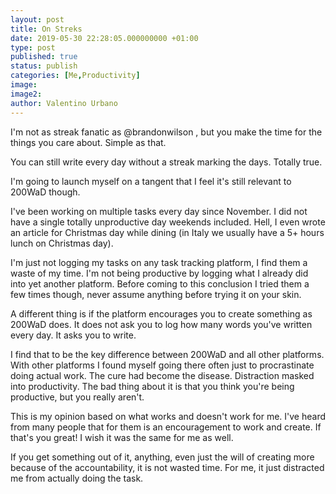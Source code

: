 ```yaml
---
layout: post
title: On Streks
date: 2019-05-30 22:28:05.000000000 +01:00
type: post
published: true
status: publish
categories: [Me,Productivity]
image:
image2:
author: Valentino Urbano
---
```


I'm not as streak fanatic as @brandonwilson , but you make the time for the things you care about. Simple as that.

You can still write every day without a streak marking the days.
Totally true.

I'm going to launch myself on a tangent that I feel it's still relevant to 200WaD though.

I've been working on multiple tasks every day since November. I did not have a single totally unproductive day weekends included. Hell, I even wrote an article for Christmas day while dining (in Italy we usually have a 5+ hours lunch on Christmas day).

I'm just not logging my tasks on any task tracking platform, I find them a waste of my time. I'm not being productive by logging what I already did into yet another platform. Before coming to this conclusion I tried them a few times though, never assume anything before trying it on your skin.

A different thing is if the platform encourages you to create something as 200WaD does. It does not ask you to log how many words you've written every day. It asks you to write.

I find that to be the key difference between 200WaD and all other platforms. With other platforms I found myself going there often just to procrastinate doing actual work. The cure had become the disease. Distraction masked into productivity. The bad thing about it is that you think you're being productive, but you really aren't.

This is my opinion based on what works and doesn't work for me. I've heard from many people that for them is an encouragement to work and create. If that's you great! I wish it was the same for me as well.

If you get something out of it, anything, even just the will of creating more because of the accountability, it is not wasted time. For me, it just distracted me from actually doing the task.
